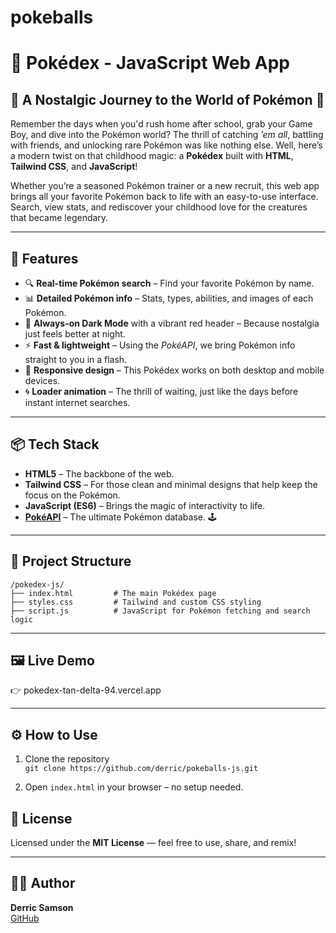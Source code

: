 # pokeballs
# 🔴 Pokédex - JavaScript Web App

## 🌟 A Nostalgic Journey to the World of Pokémon 🌟

Remember the days when you'd rush home after school, grab your Game Boy, and dive into the Pokémon world? The thrill of catching *’em all*, battling with friends, and unlocking rare Pokémon was like nothing else. Well, here’s a modern twist on that childhood magic: a **Pokédex** built with **HTML**, **Tailwind CSS**, and **JavaScript**!

Whether you’re a seasoned Pokémon trainer or a new recruit, this web app brings all your favorite Pokémon back to life with an easy-to-use interface. Search, view stats, and rediscover your childhood love for the creatures that became legendary.

---

## 🚀 Features

- 🔍 **Real-time Pokémon search** – Find your favorite Pokémon by name.
- 📊 **Detailed Pokémon info** – Stats, types, abilities, and images of each Pokémon.
- 🎨 **Always-on Dark Mode** with a vibrant red header – Because nostalgia just feels better at night.
- ⚡ **Fast & lightweight** – Using the *PokéAPI*, we bring Pokémon info straight to you in a flash.
- 📱 **Responsive design** – This Pokédex works on both desktop and mobile devices.
- 🌀 **Loader animation** – The thrill of waiting, just like the days before instant internet searches.

---

## 📦 Tech Stack

- **HTML5** – The backbone of the web.
- **Tailwind CSS** – For those clean and minimal designs that help keep the focus on the Pokémon.
- **JavaScript (ES6)** – Brings the magic of interactivity to life.
- **[PokéAPI](https://pokeapi.co/)** – The ultimate Pokémon database. 🕹️

---

## 📁 Project Structure

```
/pokedex-js/
├── index.html         # The main Pokédex page
├── styles.css         # Tailwind and custom CSS styling
├── script.js          # JavaScript for Pokémon fetching and search logic

```

---

## 🖼 Live Demo

👉 pokedex-tan-delta-94.vercel.app

---

## ⚙️ How to Use

1. Clone the repository  
   `git clone https://github.com/derric/pokeballs-js.git`

2. Open `index.html` in your browser – no setup needed.



## 📝 License

Licensed under the **MIT License** — feel free to use, share, and remix!

---

## 👨‍💻 Author

**Derric Samson**  
[GitHub](https://github.com/derric01)  
